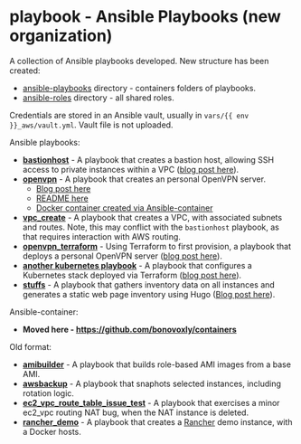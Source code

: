 # playbook - Ansible Playbooks (new organization)
A collection of Ansible playbooks developed.  New structure has been created:
- [ansible-playbooks](https://github.com/bonovoxly/playbook/tree/master/ansible-playbooks) directory - containers folders of playbooks.
- [ansible-roles](https://github.com/bonovoxly/playbook/tree/master/ansible-roles) directory - all shared roles.

Credentials are stored in an Ansible vault, usually in `vars/{{ env }}_aws/vault.yml`.  Vault file is not uploaded.

Ansible playbooks:
- **[bastionhost](https://github.com/bonovoxly/playbook/blob/master/ansible-playbooks/bastionhost.yml)** - A playbook that creates a bastion host, allowing SSH access to private instances within a VPC ([blog post here](http://bonovoxly.github.io/2016-07-05-bastion-host-private-vpc-aws)).
- **[openvpn](https://github.com/bonovoxly/playbook/blob/master/ansible-playbooks/openvpn.yml)** - A playbook that creates an personal OpenVPN server.
  - [Blog post here](http://bonovoxly.github.io/2016-12-30-personal-aws-vpn-using-openvpn)
  - [README here](https://github.com/bonovoxly/playbook/blob/master/ansible-playbooks/docs/openvpn.md)
  - [Docker container created via Ansible-container](https://github.com/bonovoxly/containers/tree/master/openvpn)
- **[vpc_create](https://github.com/bonovoxly/playbook/blob/master/ansible-playbooks/vpc_create.yml)** - A playbook that creates a VPC, with associated subnets and routes. Note, this may conflict with the `bastionhost` playbook, as that requires interaction with AWS routing.
- **[openvpn_terraform](https://github.com/bonovoxly/playbook/blob/master/ansible-playbooks/openvpn_terraform.yml)** - Using Terraform to first provision, a playbook that deploys a personal OpenVPN server ([blog post here](http://bonovoxly.github.io/2016-12-30-personal-aws-vpn-using-openvpn)).
- **[another kubernetes playbook](https://github.com/bonovoxly/playbook/blob/master/ansible-playbooks/kubernetes.yml)** - A playbook that configures a Kubernetes stack deployed via Terraform ([blog post here](http://bonovoxly.github.io/2017-02-27-another-terraform-ansible-kubernetes)).
- **[stuffs](https://github.com/bonovoxly/playbook/blob/master/ansible-playbooks/stuffs.yml)** - A playbook that gathers inventory data on all instances and generates a static web page inventory using Hugo ([Blog post here](http://bonovoxly.github.io/2017-03-14-stuffs-inventory-tool)).

Ansible-container:
- **Moved here - https://github.com/bonovoxly/containers**

Old format:
- **[amibuilder](https://github.com/bonovoxly/playbook/tree/master/old_format/amibuilder)** - A playbook that builds role-based AMI images from a base AMI.
- **[awsbackup](https://github.com/bonovoxly/playbook/tree/master/old_format/awsbackup)** - A playbook that snaphots selected instances, including rotation logic.
- **[ec2_vpc_route_table_issue_test](https://github.com/bonovoxly/playbook/tree/master/old_format/ec2_vpc_route_table_issue_test)** - A playbook that exercises a minor ec2_vpc routing NAT bug, when the NAT instance is deleted.
- **[rancher_demo](https://github.com/bonovoxly/playbook/tree/master/old_format/rancher-demo)** - A playbook that creates a [Rancher](http://rancher.com/) demo instance, with a Docker hosts.
